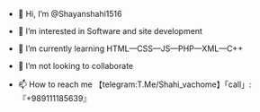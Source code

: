 - 👋 Hi, I’m @Shayanshahi1516
- 👀 I’m interested in Software and site development
- 🌱 I’m currently learning HTML—CSS—JS—PHP—XML—C++
- 💞️ I’m not looking to collaborate

- 📫 How to reach me 【telegram:T.Me/Shahi_vachome】「call」:『+989111185639』

<!---
Shayanshahi1516/Shayanshahi1516 is a ✨ special ✨ repository because its `README.md` (this file) appears on your GitHub profile.
You can click the Preview link to take a look at your changes.
--->
